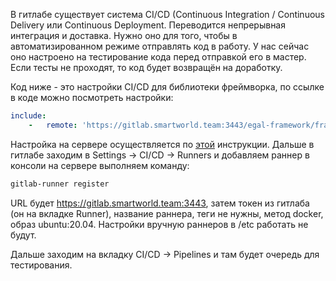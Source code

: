 В гитлабе существует система CI/CD (Continuous Integration / Continuous Delivery или Continuous Deployment. Переводится непрерывная интеграция и доставка. Нужно оно для того, чтобы в автоматизированном режиме отправлять код в работу. У нас сейчас оно настроено на тестирование кода перед отправкой его в мастер. Если тесты не проходят, то код будет возвращён на доработку.

Код ниже - это настройки CI/CD для библиотеки фреймворка, по ссылке в коде можно посмотреть настройки:

```yaml
include:
    -   remote: 'https://gitlab.smartworld.team:3443/egal-framework/framework/raw/master/gitlab-ci.yml'
```

Настройка на сервере осуществляется по [этой](https://docs.gitlab.com/runner/install/linux-manually.html) инструкции. Дальше в гитлабе заходим в Settings -> CI/CD -> Runners и добавляем раннер в консоли на сервере выполняем команду:

```bash
gitlab-runner register
```
URL будет https://gitlab.smartworld.team:3443, затем токен из гитлаба (он на вкладке Runner), название раннера, теги не нужны, метод docker, образ ubuntu:20.04. Настройки вручную раннеров в /etc работать не будут.

Дальше заходим на вкладку CI/CD -> Pipelines и там будет очередь для тестирования.